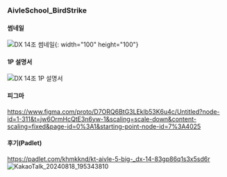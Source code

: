 ### AivleSchool_BirdStrike

#### 썸네일
![DX 14조 썸네일](https://github.com/user-attachments/assets/ae2d6f6b-f5dd-44ae-ac8c-34c8a083668e){: width="100" height="100"}

#### 1P 설명서
![DX 14조 1P 설명서](https://github.com/user-attachments/assets/be382f2b-0aca-40cb-90aa-4c5fb88bed3d)

#### 피그마
https://www.figma.com/proto/D7ORQ6BtG3LEklb53K6u4c/Untitled?node-id=1-311&t=jw6OrmHcQtE3n6yw-1&scaling=scale-down&content-scaling=fixed&page-id=0%3A1&starting-point-node-id=7%3A4025

#### 후기(Padlet)
https://padlet.com/khmkknd/kt-aivle-5-big-_dx-14-83gp86q1s3x5sd6r
![KakaoTalk_20240818_195343810](https://github.com/user-attachments/assets/58bbd042-a630-4f9a-a25e-59c514c8ce74)
